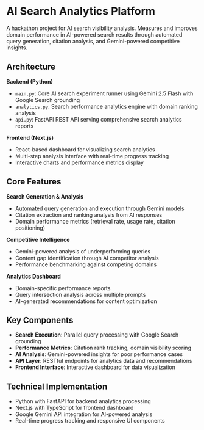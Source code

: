 # AI Search Analytics Platform

A hackathon project for AI search visibility analysis. Measures and improves domain performance in AI-powered search results through automated query generation, citation analysis, and Gemini-powered competitive insights.

## Architecture

**Backend (Python)**
- `main.py`: Core AI search experiment runner using Gemini 2.5 Flash with Google Search grounding
- `analytics.py`: Search performance analytics engine with domain ranking analysis
- `api.py`: FastAPI REST API serving comprehensive search analytics reports

**Frontend (Next.js)**
- React-based dashboard for visualizing search analytics
- Multi-step analysis interface with real-time progress tracking
- Interactive charts and performance metrics display

## Core Features

**Search Generation & Analysis**
- Automated query generation and execution through Gemini models
- Citation extraction and ranking analysis from AI responses
- Domain performance metrics (retrieval rate, usage rate, citation positioning)

**Competitive Intelligence**
- Gemini-powered analysis of underperforming queries
- Content gap identification through AI competitor analysis
- Performance benchmarking against competing domains

**Analytics Dashboard**
- Domain-specific performance reports
- Query intersection analysis across multiple prompts
- AI-generated recommendations for content optimization

## Key Components

- **Search Execution**: Parallel query processing with Google Search grounding
- **Performance Metrics**: Citation rank tracking, domain visibility scoring
- **AI Analysis**: Gemini-powered insights for poor performance cases
- **API Layer**: RESTful endpoints for analytics data and recommendations
- **Frontend Interface**: Interactive dashboard for data visualization

## Technical Implementation

- Python with FastAPI for backend analytics processing
- Next.js with TypeScript for frontend dashboard
- Google Gemini API integration for AI-powered analysis
- Real-time progress tracking and responsive UI components
